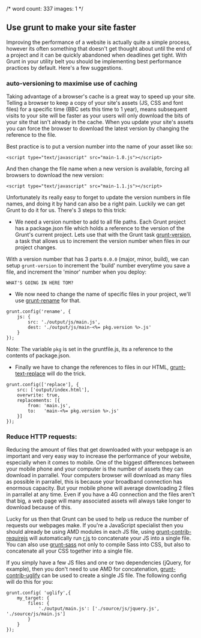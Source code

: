 /*
    word count: 337
    images: 1
*/

## Use grunt to make your site faster

Improving the performance of a website is actually quite a simple process, however its often something that doesn't get thought about until the end of a project and it can be quickly abandoned when deadlines get tight.  With Grunt in your utility belt you should be implementing best performance practices by default.  Here's a few suggestions.

### auto-versioning to maximise use of caching

Taking advantage of a browser's cache is a great way to speed up your site.  Telling a browser to keep a copy of your site's assets (JS, CSS and font files) for a specific time (BBC sets this time to 1 year), means subsequent visits to your site will be faster as your users will only download the bits of your site that isn't already in the cache.  When you update your site's assets you can force the browser to download the latest version by changing the reference to the file.

Best practice is to put a version number into the name of your asset like so:

```
<script type="text/javascript" src="main-1.0.js"></script>
```

And then change the file name when a new version is available, forcing all browsers to download the new version:

```
<script type="text/javascript" src="main-1.1.js"></script>
```

Unfortunately its really easy to forget to update the version numbers in file names, and doing it by hand can also be a right pain.  Luckily we can get Grunt to do it for us.  There's 3 steps to this trick:

* We need a version number to add to all file paths.  Each Grunt project has a package.json file which holds a reference to the version of the Grunt's current project.  Lets use that with the Grunt task [grunt-version](), a task that allows us to increment the version number when files in our project changes.

With a version number that has 3 parts `0.0.0` (major, minor, build), we can setup `grunt-version` to increment the 'build' number everytime you save a file, and increment the 'minor' number when you deploy:

```
WHAT'S GOING IN HERE TOM?
```

* We now need to change the name of specific files in your project, we'll use [grunt-rename]() for that.

```
grunt.config('rename', {
    js: {
        src: './output/js/main.js',
        dest: './output/js/main-<%= pkg.version %>.js'
    }
});
```

Note: The variable `pkg` is set in the gruntfile.js, its a reference to the contents of package.json.

* Finally we have to change the references to files in our HTML, [grunt-text-replace]() will do the trick. 

```
grunt.config(['replace'], {
    src: ['output/index.html'],
    overwrite: true,
    replacements: [{
        from: 'main.js',
        to:   'main-<%= pkg.version %>.js'
    }]
});
```

###  Reduce HTTP requests:

Reducing the amount of files that get downloaded with your webpage is an important and very easy way to increase the performance of your website, especially when it comes to mobile.  One of the biggest differences between your mobile phone and your computer is the number of assets they can download in parrallel.  Your computers browser will download as many files as possible in parrallel, this is because your broadband connection has enormous capacity.  But your mobile phone will average downloading 2 files in parrallel at any time.  Even if you have a 4G connection and the files aren't that big, a web page will many associated assets will always take longer to download because of this.

Lucky for us then that Grunt can be used to help us reduce the number of requests our webpages make.  If you're a JavaScript specialist then you should already be using AMD modules in each JS file, using [grunt-contrib-requirejs]() will automatically run [r.js]() to concatenate your JS into a single file.  You can also use [grunt-sass]() not only to compile Sass into CSS, but also to concatenate all your CSS together into a single file.

If you simply have a few JS files and one or two dependencies (jQuery, for example), then you don't need to use AMD for concatenation, [grunt-contrib-uglify]() can be used to create a single JS file.  The following config will do this for you:

```
grunt.config( 'uglify',{
    my_target: {
        files: {
            './output/main.js': ['./source/js/jquery.js', './source/js/main.js']
        }
    }
});
```